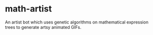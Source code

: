 # math-artist
An artist bot which uses genetic algorithms on mathematical expression trees to generate artsy animated GIFs.
